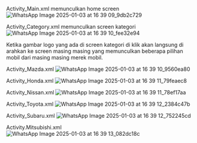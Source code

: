 Activity_Main.xml memunculkan home screen
![WhatsApp Image 2025-01-03 at 16 39 09_9db2c729](https://github.com/user-attachments/assets/ddbaaede-4b14-4f59-936c-153ad325f728)

Activity_Category.xml memunculkan screen kategori
![WhatsApp Image 2025-01-03 at 16 39 10_fee32e94](https://github.com/user-attachments/assets/d0917367-b9e7-4912-83cf-757fadbc50a5)

Ketika gambar logo yang ada di screen kategori di klik akan langsung di arahkan ke screen masing masing yang memunculkan beberapa pilihan mobil dari masing masing merek mobil.

Activity_Mazda.xml
![WhatsApp Image 2025-01-03 at 16 39 10_9560ea80](https://github.com/user-attachments/assets/dfb8a595-ff44-438a-b88d-095c31472d8b)

Activity_Honda.xml
![WhatsApp Image 2025-01-03 at 16 39 11_79feaec8](https://github.com/user-attachments/assets/c5c8289c-94ea-43a3-a39a-d2cd1cc3b56b)

Activity_Nissan.xml
![WhatsApp Image 2025-01-03 at 16 39 11_78ef17aa](https://github.com/user-attachments/assets/75116516-fc62-4bcf-a965-dc368e18d915)

Activity_Toyota.xml
![WhatsApp Image 2025-01-03 at 16 39 12_2384c47b](https://github.com/user-attachments/assets/efde9c1e-48eb-4e90-9c6d-75c0a4bc2ac7)

Activity_Subaru.xml
![WhatsApp Image 2025-01-03 at 16 39 12_752245cd](https://github.com/user-attachments/assets/35a06124-b631-48c9-9d08-f6c1ef7a820e)

Activity.Mitsubishi.xml
![WhatsApp Image 2025-01-03 at 16 39 13_082dc18c](https://github.com/user-attachments/assets/d3dcadb3-4f16-4ad9-a651-a792ed7eeb59)
